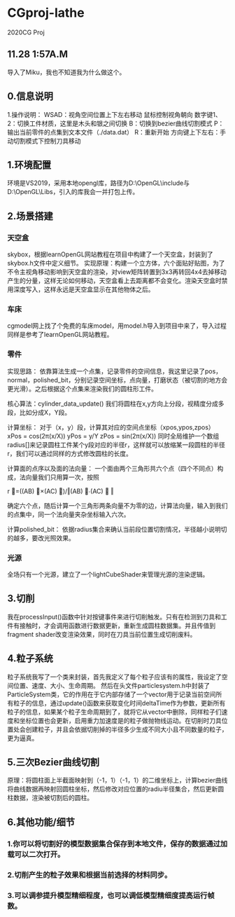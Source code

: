 # CGproj-lathe

2020CG Proj

## 11.28 1:57A.M

导入了Miku，我也不知道我为什么做这个。

## 0.信息说明

1.操作说明：
WSAD：视角空间位置上下左右移动
鼠标控制视角朝向
数字键1、2：切换工件材质，这里是木头和银之间切换
B：切换到bezier曲线切割模式
P：输出当前零件的点集到文本文件（./data.dat）
R：重新开始
方向键上下左右：手动切割模式下控制刀具移动

## 1.环境配置

环境是VS2019，采用本地opengl库，路径为D:\OpenGL\include与D:\OpenGL\Libs，引入的库我会一并打包上传。

## 2.场景搭建

### 天空盒

skybox，根据learnOpenGL网站教程在项目中构建了一个天空盒，封装到了skybox.h文件中定义细节。
实现原理：构建一个立方体，六个面贴好贴图，为了不令主视角移动影响到天空盒的渲染，对view矩阵转置到3x3再转回4x4去掉移动产生的分量，这样无论如何移动，天空盒看上去距离都不会变化。渲染天空盒时禁用深度写入，这样永远是天空盒显示在其他物体之后。

### 车床

cgmodel网上找了个免费的车床model，用model.h导入到项目中来了，导入过程同样是参考了learnOpenGL网站教程。

### 零件

实现思路：
依靠算法生成一个点集，记录零件的空间信息，我这里记录了pos，normal，polished_bit，分别记录空间坐标，点向量，打磨状态（被切割的地方会更光滑）。之后根据这个点集来渲染我们的圆柱形工件。

核心算法：cylinder_data_update()
我们将圆柱在x,y方向上分段，视精度分成多段，比如分成X，Y段。
  
计算坐标：
对于（x，y）段，计算其对应的空间点坐标（xpos,ypos,zpos）
xPos = cos(2π(x/X)) 
yPos = y/Y
zPos = sin(2π(x/X))
同时全局维护一个数组radius[]来记录圆柱工件某个y段对应的半径r，这样就可以放缩某一段圆柱的半径r，我们可以通过同样的方式修改圆柱的长度。

计算面的点序以及面的法向量：
一个面由两个三角形共六个点（四个不同点）构成，法向量我们只用算一次，按照

r ⃑=((AB) ⃗×(AC) ⃗)/‖(AB) ⃗∙(AC) ⃗ ‖ 

确定六个点，随后计算一个三角形两条向量不为零的边，计算法向量，输入到我们的点集中，同一个法向量夹杂坐标输入六次。

计算polished_bit：
依据radius集合来确认当前段位置切割情况，半径越小说明切的越多，要改光照效果。

### 光源

全场只有一个光源，建立了一个lightCubeShader来管理光源的渲染逻辑。

## 3.切削

我在processInput()函数中针对按键事件来进行切削触发。只有在检测到刀具和工件有接触时，才会调用函数进行数据更新，重新生成圆柱数据集。并且传值到fragment shader改变渲染效果，同时在刀具当前位置生成切削废料。

## 4.粒子系统

粒子系统我写了一个类来封装，首先我定义了每个粒子应该有的属性，我设定了空间位置、速度、大小、生命周期。
然后在头文件particlesystem.h中封装了ParticleSystem类，它的作用在于它内部存储了一个vector用于记录当前空间所有粒子的信息，通过update()函数来获取变化时间deltaTime作为参数，更新所有粒子的信息，如果某个粒子生命周期到了，就将它从vector中删除，同样粒子们速度和坐标位置也会更新，启用重力加速度是的粒子做抛物线运动。在切削时刀具位置处会创建粒子，并且会依据切削掉的半径多少生成不同大小且不同数量的粒子，更为逼真。

## 5.三次Bezier曲线切割

原理：将圆柱面上半截面映射到（-1，1）（-1，1）的二维坐标上，计算bezier曲线将曲线数据再映射回圆柱坐标，然后修改对应位置的radiu半径集合，然后更新圆柱数据，渲染被切割后的圆柱。

## 6.其他功能/细节

### 1.你可以将切割好的模型数据集合保存到本地文件，保存的数据通过加载可以二次打开。

### 2.切削产生的粒子效果和根据当前选择的材料同步。

### 3.可以调参提升模型精细程度，也可以调低模型精细度提高运行帧数。
